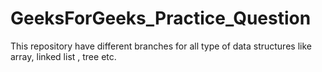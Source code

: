 # GeeksForGeeks_Practice_Question
This repository have different branches for all type of data structures like array, linked list , tree etc.
